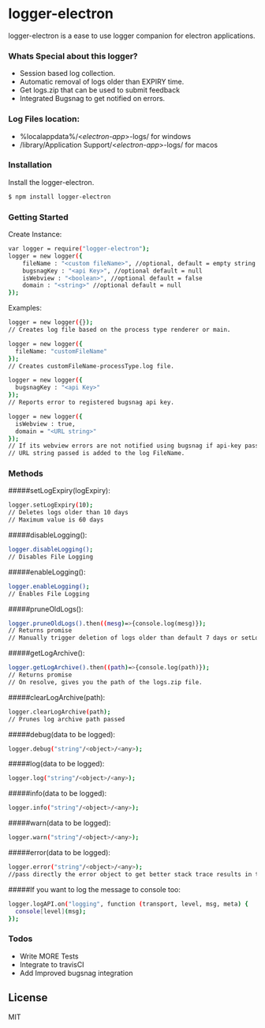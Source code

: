 # logger-electron

logger-electron is a ease to use logger companion for electron applications.

### Whats Special about this logger?
  - Session based log collection.
  - Automatic removal of logs older than EXPIRY time.
  - Get logs.zip that can be used to submit feedback
  - Integrated Bugsnag to get notified on errors.

### Log Files location:
  - %localappdata%/<*electron-app*>-logs/ for windows
  - <user>/library/Application Support/<*electron-app*>-logs/ for macos

### Installation

Install the logger-electron.

```sh
$ npm install logger-electron
```

### Getting Started

Create Instance:
```sh
var logger = require("logger-electron");
logger = new logger({
    fileName : "<custom fileName>", //optional, default = empty string
    bugsnagKey : "<api Key>", //optional default = null
    isWebview : "<boolean>", //optional default = false
    domain : "<string>" //optional default = null
});
```

Examples:

```sh
logger = new logger({});
// Creates log file based on the process type renderer or main.

logger = new logger({
  fileName: "customFileName"
});
// Creates customFileName-processType.log file.

logger = new logger({
  bugsnagKey : "<api Key>"
});
// Reports error to registered bugsnag api key.

logger = new logger({
  isWebview : true, 
  domain = "<URL string>"
});
// If its webview errors are not notified using bugsnag if api-key passed.
// URL string passed is added to the log FileName.  
```

### Methods

#####setLogExpiry(logExpiry):
```sh
logger.setLogExpiry(10);
// Deletes logs older than 10 days
// Maximum value is 60 days
```

#####disableLogging():
```sh
logger.disableLogging();
// Disables File Logging
```

#####enableLogging():
```sh
logger.enableLogging();
// Enables File Logging
```

#####pruneOldLogs():
```sh
logger.pruneOldLogs().then((mesg)=>{console.log(mesg)});
// Returns promise
// Manually trigger deletion of logs older than default 7 days or setLogExpiry(logExpiry) days
```

#####getLogArchive():
```sh
logger.getLogArchive().then((path)=>{console.log(path)});
// Returns promise
// On resolve, gives you the path of the logs.zip file.
```

#####clearLogArchive(path):
```sh
logger.clearLogArchive(path);
// Prunes log archive path passed
```

#####debug(data to be logged):
```sh
logger.debug("string"/<object>/<any>);
```

#####log(data to be logged):
```sh
logger.log("string"/<object>/<any>);
```

#####info(data to be logged):
```sh
logger.info("string"/<object>/<any>);
```

#####warn(data to be logged):
```sh
logger.warn("string"/<object>/<any>);
```

#####error(data to be logged):
```sh
logger.error("string"/<object>/<any>);
//pass directly the error object to get better stack trace results in the bugsnag.
```

#####If you want to log the message to console too:

```sh
logger.logAPI.on("logging", function (transport, level, msg, meta) {
  console[level](msg);
});
```

### Todos

 - Write MORE Tests
 - Integrate to travisCI
 - Add Improved bugsnag integration

License
----

MIT

[//]: # (These are reference links used in the body of this note and get stripped out when the markdown processor does its job. There is no need to format nicely because it shouldn't be seen. Thanks SO - http://stackoverflow.com/questions/4823468/store-comments-in-markdown-syntax)


   [dill]: <https://github.com/joemccann/dillinger>
   [git-repo-url]: <https://github.com/joemccann/dillinger.git>
   [john gruber]: <http://daringfireball.net>
   [df1]: <http://daringfireball.net/projects/markdown/>
   [markdown-it]: <https://github.com/markdown-it/markdown-it>
   [Ace Editor]: <http://ace.ajax.org>
   [node.js]: <http://nodejs.org>
   [Twitter Bootstrap]: <http://twitter.github.com/bootstrap/>
   [jQuery]: <http://jquery.com>
   [@tjholowaychuk]: <http://twitter.com/tjholowaychuk>
   [express]: <http://expressjs.com>
   [AngularJS]: <http://angularjs.org>
   [Gulp]: <http://gulpjs.com>

   [PlDb]: <https://github.com/joemccann/dillinger/tree/master/plugins/dropbox/README.md>
   [PlGh]: <https://github.com/joemccann/dillinger/tree/master/plugins/github/README.md>
   [PlGd]: <https://github.com/joemccann/dillinger/tree/master/plugins/googledrive/README.md>
   [PlOd]: <https://github.com/joemccann/dillinger/tree/master/plugins/onedrive/README.md>
   [PlMe]: <https://github.com/joemccann/dillinger/tree/master/plugins/medium/README.md>
   [PlGa]: <https://github.com/RahulHP/dillinger/blob/master/plugins/googleanalytics/README.md>
